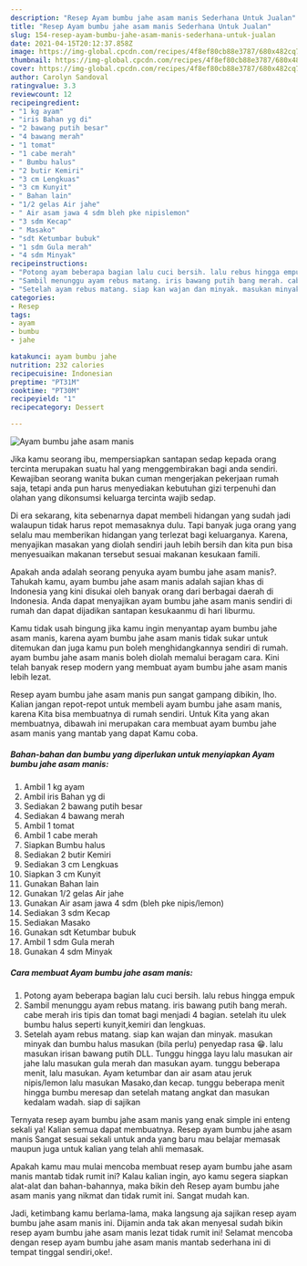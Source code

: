 ```yaml
---
description: "Resep Ayam bumbu jahe asam manis Sederhana Untuk Jualan"
title: "Resep Ayam bumbu jahe asam manis Sederhana Untuk Jualan"
slug: 154-resep-ayam-bumbu-jahe-asam-manis-sederhana-untuk-jualan
date: 2021-04-15T20:12:37.858Z
image: https://img-global.cpcdn.com/recipes/4f8ef80cb88e3787/680x482cq70/ayam-bumbu-jahe-asam-manis-foto-resep-utama.jpg
thumbnail: https://img-global.cpcdn.com/recipes/4f8ef80cb88e3787/680x482cq70/ayam-bumbu-jahe-asam-manis-foto-resep-utama.jpg
cover: https://img-global.cpcdn.com/recipes/4f8ef80cb88e3787/680x482cq70/ayam-bumbu-jahe-asam-manis-foto-resep-utama.jpg
author: Carolyn Sandoval
ratingvalue: 3.3
reviewcount: 12
recipeingredient:
- "1 kg ayam"
- "iris Bahan yg di"
- "2 bawang putih besar"
- "4 bawang merah"
- "1 tomat"
- "1 cabe merah"
- " Bumbu halus"
- "2 butir Kemiri"
- "3 cm Lengkuas"
- "3 cm Kunyit"
- " Bahan lain"
- "1/2 gelas Air jahe"
- " Air asam jawa 4 sdm bleh pke nipislemon"
- "3 sdm Kecap"
- " Masako"
- "sdt Ketumbar bubuk"
- "1 sdm Gula merah"
- "4 sdm Minyak"
recipeinstructions:
- "Potong ayam beberapa bagian lalu cuci bersih. lalu rebus hingga empuk"
- "Sambil menunggu ayam rebus matang. iris bawang putih bang merah. cabe merah iris tipis dan tomat bagi menjadi 4 bagian. setelah itu ulek bumbu halus seperti kunyit,kemiri dan lengkuas."
- "Setelah ayam rebus matang. siap kan wajan dan minyak. masukan minyak dan bumbu halus masukan (bila perlu) penyedap rasa 😁. lalu masukan irisan bawang putih DLL. Tunggu hingga layu lalu masukan air jahe lalu masukan gula merah dan masukan ayam. tunggu beberapa menit, lalu masukan. Ayam ketumbar dan air asam atau jeruk nipis/lemon lalu masukan Masako,dan kecap. tunggu beberapa menit hingga bumbu meresap dan setelah matang angkat dan masukan kedalam wadah. siap di sajikan"
categories:
- Resep
tags:
- ayam
- bumbu
- jahe

katakunci: ayam bumbu jahe 
nutrition: 232 calories
recipecuisine: Indonesian
preptime: "PT31M"
cooktime: "PT30M"
recipeyield: "1"
recipecategory: Dessert

---
```



![Ayam bumbu jahe asam manis](https://img-global.cpcdn.com/recipes/4f8ef80cb88e3787/680x482cq70/ayam-bumbu-jahe-asam-manis-foto-resep-utama.jpg)

Jika kamu seorang ibu, mempersiapkan santapan sedap kepada orang tercinta merupakan suatu hal yang menggembirakan bagi anda sendiri. Kewajiban seorang  wanita bukan cuman mengerjakan pekerjaan rumah saja, tetapi anda pun harus menyediakan kebutuhan gizi terpenuhi dan olahan yang dikonsumsi keluarga tercinta wajib sedap.

Di era  sekarang, kita sebenarnya dapat membeli hidangan yang sudah jadi walaupun tidak harus repot memasaknya dulu. Tapi banyak juga orang yang selalu mau memberikan hidangan yang terlezat bagi keluarganya. Karena, menyajikan masakan yang diolah sendiri jauh lebih bersih dan kita pun bisa menyesuaikan makanan tersebut sesuai makanan kesukaan famili. 



Apakah anda adalah seorang penyuka ayam bumbu jahe asam manis?. Tahukah kamu, ayam bumbu jahe asam manis adalah sajian khas di Indonesia yang kini disukai oleh banyak orang dari berbagai daerah di Indonesia. Anda dapat menyajikan ayam bumbu jahe asam manis sendiri di rumah dan dapat dijadikan santapan kesukaanmu di hari liburmu.

Kamu tidak usah bingung jika kamu ingin menyantap ayam bumbu jahe asam manis, karena ayam bumbu jahe asam manis tidak sukar untuk ditemukan dan juga kamu pun boleh menghidangkannya sendiri di rumah. ayam bumbu jahe asam manis boleh diolah memalui beragam cara. Kini telah banyak resep modern yang membuat ayam bumbu jahe asam manis lebih lezat.

Resep ayam bumbu jahe asam manis pun sangat gampang dibikin, lho. Kalian jangan repot-repot untuk membeli ayam bumbu jahe asam manis, karena Kita bisa membuatnya di rumah sendiri. Untuk Kita yang akan membuatnya, dibawah ini merupakan cara membuat ayam bumbu jahe asam manis yang mantab yang dapat Kamu coba.

<!--inarticleads1-->

##### Bahan-bahan dan bumbu yang diperlukan untuk menyiapkan Ayam bumbu jahe asam manis:

1. Ambil 1 kg ayam
1. Ambil iris Bahan yg di
1. Sediakan 2 bawang putih besar
1. Sediakan 4 bawang merah
1. Ambil 1 tomat
1. Ambil 1 cabe merah
1. Siapkan  Bumbu halus
1. Sediakan 2 butir Kemiri
1. Sediakan 3 cm Lengkuas
1. Siapkan 3 cm Kunyit
1. Gunakan  Bahan lain
1. Gunakan 1/2 gelas Air jahe
1. Gunakan  Air asam jawa 4 sdm (bleh pke nipis/lemon)
1. Sediakan 3 sdm Kecap
1. Sediakan  Masako
1. Gunakan sdt Ketumbar bubuk
1. Ambil 1 sdm Gula merah
1. Gunakan 4 sdm Minyak




<!--inarticleads2-->

##### Cara membuat Ayam bumbu jahe asam manis:

1. Potong ayam beberapa bagian lalu cuci bersih. lalu rebus hingga empuk
1. Sambil menunggu ayam rebus matang. iris bawang putih bang merah. cabe merah iris tipis dan tomat bagi menjadi 4 bagian. setelah itu ulek bumbu halus seperti kunyit,kemiri dan lengkuas.
1. Setelah ayam rebus matang. siap kan wajan dan minyak. masukan minyak dan bumbu halus masukan (bila perlu) penyedap rasa 😁. lalu masukan irisan bawang putih DLL. Tunggu hingga layu lalu masukan air jahe lalu masukan gula merah dan masukan ayam. tunggu beberapa menit, lalu masukan. Ayam ketumbar dan air asam atau jeruk nipis/lemon lalu masukan Masako,dan kecap. tunggu beberapa menit hingga bumbu meresap dan setelah matang angkat dan masukan kedalam wadah. siap di sajikan




Ternyata resep ayam bumbu jahe asam manis yang enak simple ini enteng sekali ya! Kalian semua dapat membuatnya. Resep ayam bumbu jahe asam manis Sangat sesuai sekali untuk anda yang baru mau belajar memasak maupun juga untuk kalian yang telah ahli memasak.

Apakah kamu mau mulai mencoba membuat resep ayam bumbu jahe asam manis mantab tidak rumit ini? Kalau kalian ingin, ayo kamu segera siapkan alat-alat dan bahan-bahannya, maka bikin deh Resep ayam bumbu jahe asam manis yang nikmat dan tidak rumit ini. Sangat mudah kan. 

Jadi, ketimbang kamu berlama-lama, maka langsung aja sajikan resep ayam bumbu jahe asam manis ini. Dijamin anda tak akan menyesal sudah bikin resep ayam bumbu jahe asam manis lezat tidak rumit ini! Selamat mencoba dengan resep ayam bumbu jahe asam manis mantab sederhana ini di tempat tinggal sendiri,oke!.

